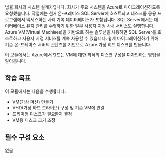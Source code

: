 법률 회사의 시스템 설계자입니다. 회사가 주요 시스템을 Azure로 마이그레이션하도록 요청했습니다. 작업에는 현재 온-프레미스 SQL Server에 호스트되고 데스크톱 응용 프로그램에서 액세스하는 사례 기록 데이터베이스가 포함됩니다. SQL Server에서는 데이터베이스 유지 관리를 수행하기 위한 일부 사용자 지정 사내 서비스도 실행합니다. Azure VM(Virtual Machines)을 기반으로 하는 솔루션을 사용하면 SQL Server를 호스트하고 사용자 지정 서비스를 계속 사용할 수 있습니다. 쉽게 마이그레이션하기 위해 기존 온-프레미스 서버의 콘텐츠를 기반으로 Azure 가상 하드 디스크를 만듭니다.

이 모듈에서는 Azure에서 만드는 VM에 대한 최적의 디스크 구성을 디자인하는 방법을 알아봅니다.

## <a name="learning-objectives"></a>학습 목표

이 모듈에서는 다음을 수행합니다.

- VM(가상 머신) 만들기
- VHD(가상 하드 드라이브) 구성 및 기존 VM에 연결
- 프리미엄 디스크가 필요한지 결정
- VM용 디스크 크기 조정

## <a name="prerequisites"></a>필수 구성 요소  

없음